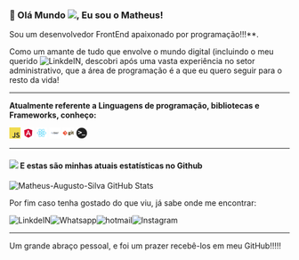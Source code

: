 ### 👋 Olá Mundo <img src="https://github.com/TheDudeThatCode/TheDudeThatCode/blob/master/Assets/Earth.gif" width="24px">, Eu sou o Matheus!  


Sou um desenvolvedor FrontEnd apaixonado por programação!!!**.


Como um amante de tudo que envolve o mundo digital (incluindo o meu querido <img alt="LinkdeIN" src="https://img.shields.io/badge/Xbox-107C10?style=for-the-badge&logo=xbox&logoColor=white" width="60px">, descobri após uma vasta experiência no setor administrativo, que a área de programação é a que eu quero seguir para o resto da vida!

----

**Atualmente referente a Linguagens de programação, bibliotecas e Frameworks, conheço:**  

<code><img title="Javascript" height="20" src="https://raw.githubusercontent.com/github/explore/80688e429a7d4ef2fca1e82350fe8e3517d3494d/topics/javascript/javascript.png"></code>
<code><img title="Angular" height="20" src="https://raw.githubusercontent.com/github/explore/80688e429a7d4ef2fca1e82350fe8e3517d3494d/topics/angular/angular.png"></code>
<code><img title="React" height="20" src="https://raw.githubusercontent.com/github/explore/80688e429a7d4ef2fca1e82350fe8e3517d3494d/topics/react/react.png"></code>
<code><img title="Jquery" height="20" src="https://raw.githubusercontent.com/github/explore/80688e429a7d4ef2fca1e82350fe8e3517d3494d/topics/jquery/jquery.png"></code>
<code><img title="Git" height="20" src="https://raw.githubusercontent.com/github/explore/80688e429a7d4ef2fca1e82350fe8e3517d3494d/topics/git/git.png"></code>
<code><img  title="Terminal-code" height="20" src="https://raw.githubusercontent.com/github/explore/80688e429a7d4ef2fca1e82350fe8e3517d3494d/topics/terminal/terminal.png"></code>

----

#### <img src="https://media.giphy.com/media/VgCDAzcKvsR6OM0uWg/giphy.gif" width="50"> E estas são minhas atuais estatísticas no Github 
   
![Matheus-Augusto-Silva GitHub Stats](https://github-readme-stats.vercel.app/api?username=Matheus-Augusto-Silva&show_icons=true)


Por fim caso tenha gostado do que viu, já sabe onde me encontrar:

<a target="blank" href="https://www.linkedin.com/in/matheus-augusto-29b39b2b/">
  <img align="left" alt="LinkdeIN" src="https://img.shields.io/badge/LinkedIn-0077B5?style=for-the-badge&logo=linkedin&logoColor=white" />
</a>
<a target="blank" href="https://api.whatsapp.com/send?phone=5531993872439">
  <img align="left" alt="Whatsapp" src="https://img.shields.io/badge/WhatsApp-25D366?style=for-the-badge&logo=whatsapp&logoColor=white" />
</a>
<a target="blank" href="mailto:matheusaugusto-18@hotmail.com">
  <img align="left" alt="hotmail" src="https://img.shields.io/badge/Microsoft_Outlook-0078D4?style=for-the-badge&logo=microsoft-outlook&logoColor=white" />
</a>
<a target="blank" href="https://www.instagram.com/matheuzin90/">
  <img align="left" alt="Instagram" src="https://img.shields.io/badge/Instagram-E4405F?style=for-the-badge&logo=instagram&logoColor=white" />
</a>
</br>

---

Um grande abraço pessoal, e foi um prazer recebê-los em meu GitHub!!!!!

